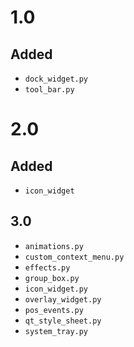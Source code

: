 # 1.0

## Added

- `dock_widget.py`
- `tool_bar.py`

# 2.0

## Added

- `icon_widget`

## 3.0

- `animations.py`
- `custom_context_menu.py`
- `effects.py`
- `group_box.py`
- `icon_widget.py`
- `overlay_widget.py`
- `pos_events.py`
- `qt_style_sheet.py`
- `system_tray.py`